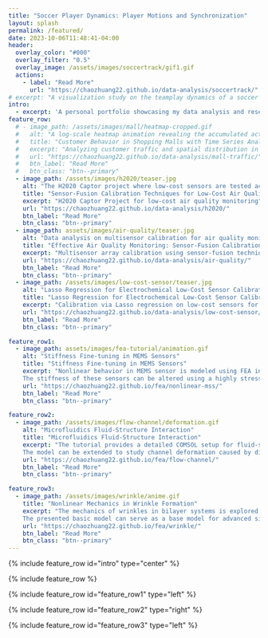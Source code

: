 ```yaml
---
title: "Soccer Player Dynamics: Player Motions and Synchronization"
layout: splash
permalink: /featured/
date: 2023-10-06T11:48:41-04:00
header:
  overlay_color: "#000"
  overlay_filter: "0.5"
  overlay_image: /assets/images/soccertrack/gif1.gif
  actions:
    - label: "Read More"
      url: "https://chaozhuang22.github.io/data-analysis/soccertrack/"
# excerpt: "A visualization study on the teamplay dynamics of a soccer game."
intro: 
  - excerpt: 'A personal portfolio showcasing my data analysis and research projects. Check out [About](https://chaozhuang22.github.io/about/) page to find out more.'
feature_row:
  # - image_path: /assets/images/mall/heatmap-cropped.gif
  #   alt: "A log-scale heatmap animation revealing the accumulated activity intensity within the shopping mall scene over 2000 frames."
  #   title: "Customer Behavior in Shopping Malls with Time Series Analysis"
  #   excerpt: "Analyzing customer traffic and spatial distribution in shopping malls."
  #   url: "https://chaozhuang22.github.io/data-analysis/mall-traffic/"
  #   btn_label: "Read More"
  #   btn_class: "btn--primary"
  - image_path: /assets/images/h2020/teaser.jpg
    alt: "The H2020 Captor project where low-cost sensors are tested across Europe for high-density air quality monitoring"
    title: "Sensor-Fusion Calibration Techniques for Low-Cost Air Quality Monitoring"
    excerpt: "H2020 Captor Project for low-cost air quality monitoring"
    url: "https://chaozhuang22.github.io/data-analysis/h2020/"
    btn_label: "Read More"
    btn_class: "btn--primary"
  - image_path: assets/images/air-quality/teaser.jpg
    alt: "Data analysis on multisensor calibration for air quality monitoring applications"
    title: "Effective Air Quality Monitoring: Sensor-Fusion Calibration"
    excerpt: "Multisensor array calibration using sensor-fusion techniques for air quality monitoring."
    url: "https://chaozhuang22.github.io/data-analysis/air-quality/"
    btn_label: "Read More"
    btn_class: "btn--primary"
  - image_path: /assets/images/low-cost-sensor/teaser.jpg
    alt: "Lasso Regression for Electrochemical Low-Cost Sensor Calibration"
    title: "Lasso Regression for Electrochemical Low-Cost Sensor Calibration"
    excerpt: "Calibration via Lasso regression on low-cost sensors for air quality monitoring."
    url: "https://chaozhuang22.github.io/data-analysis/low-cost-sensor/"
    btn_label: "Read More"
    btn_class: "btn--primary"

feature_row1:
  - image_path: assets/images/fea-tutorial/animation.gif
    alt: "Stiffness Fine-tuning in MEMS Sensors"
    title: "Stiffness Fine-tuning in MEMS Sensors"
    excerpt: "Nonlinear behavior in MEMS sensor is modeled using FEA in COMSOL Multiphysics.  
    The stiffness of these sensors can be altered using a highly stressed thin film, allowing access to zero stiffness and bistability."
    url: "https://chaozhuang22.github.io/fea/nonlinear-mss/"
    btn_label: "Read More"
    btn_class: "btn--primary"

feature_row2:
  - image_path: /assets/images/flow-channel/deformation.gif
    alt: "Microfluidics Fluid-Structure Interaction"
    title: "Microfluidics Fluid-Structure Interaction"
    excerpt: "The tutorial provides a detailed COMSOL setup for fluid-structure interaction modeling, simulating the deformation of a microfluidics channel under constant flow rate.  
    The model can be extended to study channel deformation caused by different vapors, offering potential as a viscosity sensor."
    url: "https://chaozhuang22.github.io/fea/flow-channel/"
    btn_label: "Read More"
    btn_class: "btn--primary"

feature_row3:
  - image_path: /assets/images/wrinkle/anime.gif
    title: "Nonlinear Mechanics in Wrinkle Formation"
    excerpt: "The mechanics of wrinkles in bilayer systems is explored through FEA using COMSOL Multiphysics.  
    The presented basic model can serve as a base model for advanced simulations, potentially exploring wrinkles on curved surfaces and complex wrinkle patterns."
    url: "https://chaozhuang22.github.io/fea/wrinkle/"
    btn_label: "Read More"
    btn_class: "btn--primary"
---
```


{% include feature_row id="intro" type="center" %}

{% include feature_row %}

{% include feature_row id="feature_row1" type="left" %}

{% include feature_row id="feature_row2" type="right" %}

{% include feature_row id="feature_row3" type="left" %}